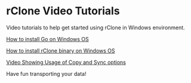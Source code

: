 # rClone Video Tutorials

Video tutorials to help get started using rClone in Windows environment.

[How to install Go on Windows OS](https://github.com/zeshanb/rclone-video-tutorials/blob/master/docs/static/videos/Installing-Go-On-Windows.mp4?raw=true)

[How to install rClone binary on Windows OS](https://github.com/zeshanb/rclone-video-tutorials/blob/master/docs/static/videos/Installing-rClone-binary-windows.mp4?raw=true)

[Video Showing Usage of Copy and Sync options](https://github.com/zeshanb/rclone-video-tutorials/blob/master/docs/static/videos/Using-rClone-difference-between-copy-and-sync.mp4?raw=true)

Have fun transporting your data!

